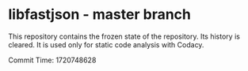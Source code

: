 # libfastjson - master branch

This repository contains the frozen state of the repository.
Its history is cleared. It is used only for static code
analysis with Codacy.

Commit Time: 1720748628